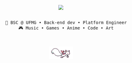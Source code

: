 <div align="center">
<img src="https://readme-typing-svg.demolab.com?font=Inconsolata&weight=500&size=50&duration=4000&pause=300&color=A7A459&center=true&vCenter=true&multiline=true&repeat=false&random=false&width=1300&height=140&lines=Hello+hallo;I'm+Alice%2C+a+small+femboychik+and+magical+girl+wannabe+%E2%9C%A9" width="80%" />
<br><br>
<pre>
    💼 BSC @ UFMG • Back-end dev • Platform Engineer
    🎮 Music • Games • Anime • Code • Art
</pre>
<br><br>
<img src="https://raw.githubusercontent.com/quenyu/quenyu/master/assets/kyubei.gif" height="40" /
<br><br><br>
    
<!--
[![[](https://img.shields.io/badge/telegram-0a66c2)]](https://img.shields.io/badge/Telegram-2CA5E0?style=for-the-badge&logo=telegram&logoColor=white)(https://t.me/elfiu)
-->
</div>
